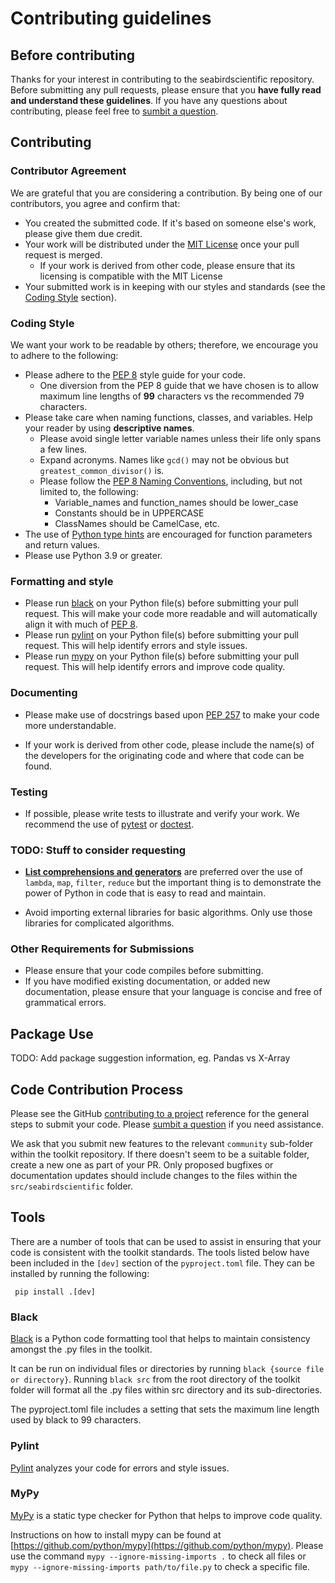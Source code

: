 # Contributing guidelines

## Before contributing

Thanks for your interest in contributing to the seabirdscientific repository. Before submitting any pull requests, please ensure that you __have fully read and understand these guidelines__. If you have any questions about contributing, please feel free to [sumbit a question](https://github.com/Sea-BirdScientific/seabirdscientific/issues/new).

## Contributing

### Contributor Agreement

We are grateful that you are considering a contribution. By being one of our contributors, you agree and confirm that:

- You created the submitted code. If it's based on someone else's work, please give them due credit.
- Your work will be distributed under the [MIT License](./LICENSE) once your pull request is merged. 
  - If your work is derived from other code, please ensure that its licensing is compatible with the MIT License
- Your submitted work is in keeping with our styles and standards (see the [Coding Style](#coding-style) section).

### Coding Style

We want your work to be readable by others; therefore, we encourage you to adhere to the following:

- Please adhere to the [PEP 8](https://peps.python.org/pep-0008/) style guide for your code.
  - One diversion from the PEP 8 guide that we have chosen is to allow maximum line lengths of __99__ characters vs the recommended 79 characters.
- Please take care when naming functions, classes, and variables. Help your reader by using __descriptive names__.
  - Please avoid single letter variable names unless their life only spans a few lines.
  - Expand acronyms. Names like `gcd()` may not be obvious but `greatest_common_divisor()` is.
  - Please follow the [PEP 8 Naming Conventions](https://pep8.org/#prescriptive-naming-conventions), including, but not limited to, the following:
    - Variable_names and function_names should be lower_case
    - Constants should be in UPPERCASE
    - ClassNames should be CamelCase, etc.
- The use of [Python type hints](https://docs.python.org/3/library/typing.html) are encouraged for function parameters and return values.
- Please use Python 3.9 or greater.

### Formatting and style
- Please run [black](#black) on your Python file(s) before submitting your pull request. This will make your code more readable and will automatically align it with much of [PEP 8](https://www.python.org/dev/peps/pep-0008/).
- Please run [pylint](#pylint) on your Python file(s) before submitting your pull request. This will help identify errors and style issues.
- Please run [mypy](#mypy) on your Python file(s) before submitting your pull request. This will help identify errors and improve code quality.

### Documenting
- Please make use of docstrings based upon [PEP 257](https://peps.python.org/pep-0257/) to make your code more understandable.
<!-- 
TODO: Determine how to capture author information
- At a minimum, include your github account in the header of each of your .py files. OR in  
-->
- If your work is derived from other code, please include the name(s) of the developers for the originating code and where that code can be found.

### Testing
- If possible, please write tests to illustrate and verify your work. We recommend the use of [pytest](https://docs.pytest.org) or [doctest](https://docs.python.org/3/library/doctest.html). 

### TODO: Stuff to consider requesting
- [__List comprehensions and generators__](https://docs.python.org/3/tutorial/datastructures.html#list-comprehensions) are preferred over the use of `lambda`, `map`, `filter`, `reduce` but the important thing is to demonstrate the power of Python in code that is easy to read and maintain.

- Avoid importing external libraries for basic algorithms. Only use those libraries for complicated algorithms. 

### Other Requirements for Submissions
- Please ensure that your code compiles before submitting.
- If you have modified existing documentation, or added new documentation, please ensure that your language is concise and free of grammatical errors.

## Package Use
 
TODO: Add package suggestion information, eg. Pandas vs X-Array

## Code Contribution Process

Please see the GitHub [contributing to a project](https://docs.github.com/en/get-started/exploring-projects-on-github/contributing-to-a-project) reference for the general steps to submit your code. Please [sumbit a question](https://github.com/Sea-BirdScientific/seabirdscientific/issues/new) if you need assistance.

We ask that you submit new features to the relevant `community` sub-folder within the toolkit repository. If there doesn't seem to be a suitable folder, create a new one as part of your PR. Only proposed bugfixes or documentation updates should include changes to the files within the `src/seabirdscientific` folder.

## Tools
There are a number of tools that can be used to assist in ensuring that your code is consistent with the toolkit standards. The tools listed below have been included in the `[dev]` section of the `pyproject.toml` file. They can be installed by running the following:

``` pip install .[dev]```

### Black

[Black](https://github.com/python/black) is a Python code formatting tool that helps to maintain consistency amongst the .py files in the toolkit. 

It can be run on individual files or directories by running ```black {source file or directory}```. Running ```black src``` from the root directory of the toolkit folder will format all the .py files within src directory and its sub-directories. 

The pyproject.toml file includes a setting that sets the maximum line length used by black to 99 characters.

### Pylint

[Pylint](https://github.com/pylint-dev/pylint) analyzes your code for errors and style issues.

### MyPy

[MyPy](http://www.mypy-lang.org) is a static type checker for Python that helps to improve code quality.

Instructions on how to install mypy can be found at [https://github.com/python/mypy](https://github.com/python/mypy). 
Please use the command `mypy --ignore-missing-imports .` to check all files or `mypy --ignore-missing-imports path/to/file.py` to check a specific file.

